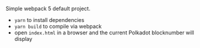 Simple webpack 5 default project.

- `yarn` to install dependencies
- `yarn build` to compile via webpack
- open `index.html` in a browser and the current Polkadot blocknumber will display
